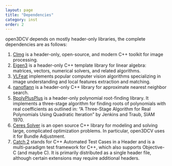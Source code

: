 ```yaml
---
layout: page
title: "Dependencies"
category: inst
order: 2
---
```


open3DCV depends on mostly header-only libraries, the complete dependencies are as follows:

1. [CImg](http://cimg.eu) is a header-only, open-source, and modern C++ toolkit for image processing.
2. [Eigen3](http://eigen.tuxfamily.org) is a header-only C++ template library for linear algebra: matrices, vectors, numerical solvers, and related algorithms.
3. [VLFeat](http://www.vlfeat.org) implements popular computer vision algorithms specializing in image understanding and local features extraction and matching.
4. [nanoflann](https://github.com/jlblancoc/nanoflann) is a header-only C++ library for approximate nearest neighbor search.
5. [RpolyPlusPlus](https://github.com/sweeneychris/RpolyPlusPlus/) is a header-only polynomial root-finding library. It implements a three-stage algorithm for finding roots of polynomials with real coefficients as outlined in: “A Three-Stage Algorithm for Real Polynomials Using Quadratic Iteration” by Jenkins and Traub, SIAM 1970.
6. [Ceres Solver](http://ceres-solver.org) is an open source C++ library for modeling and solving large, complicated optimization problems. In particular, open3DCV uses it for Bundle Adjustment.
7. [Catch 2](https://github.com/catchorg/Catch2) stands for C++ Automated Test Cases in a Header and is a multi-paradigm test framework for C++, which also supports Objective-C (and maybe C). It is primarily distributed as a single header file, although certain extensions may require additional headers.